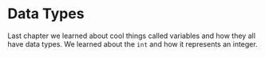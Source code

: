 # Data Types

Last chapter we learned about cool things called variables and how they all have data types. We learned about the `int` and how it represents an integer.

